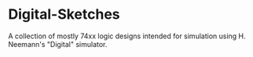 # Digital-Sketches
A collection of mostly 74xx logic designs intended for simulation using H. Neemann's "Digital" simulator.
